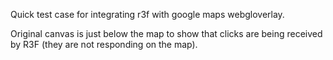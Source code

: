 Quick test case for integrating r3f with google maps webgloverlay.

Original canvas is just below the map to show that clicks are being received by R3F (they are not responding on the map).

